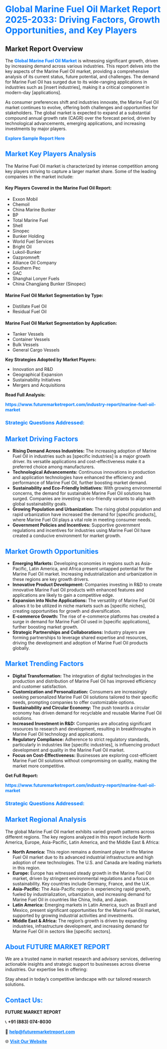 <h1 style="color: #007BFF;">Global Marine Fuel Oil Market Report 2025-2033: Driving Factors, Growth Opportunities, and Key Players</h1>

<section id="overview">
<h2>Market Report Overview</h2>
<p>The <a href="https://www.futuremarketreport.com/industry-report/marine-fuel-oil-market" style="color: #007BFF; text-decoration: none;"><strong>Global Marine Fuel Oil Market</strong></a> is witnessing significant growth, driven by increasing demand across various industries. This report delves into the key aspects of the Marine Fuel Oil market, providing a comprehensive analysis of its current status, future potential, and challenges. The demand for Marine Fuel Oil has surged due to its wide-ranging applications in industries such as [insert industries], making it a critical component in modern-day [applications].</p>
<p>As consumer preferences shift and industries innovate, the Marine Fuel Oil market continues to evolve, offering both challenges and opportunities for stakeholders. The global market is expected to expand at a substantial compound annual growth rate (CAGR) over the forecast period, driven by technological advancements, emerging applications, and increasing investments by major players.</p>
</section>

<section id="overview">
<p><a href="https://www.futuremarketreport.com/request-sample/reportId=114947" style="color: #007BFF; text-decoration: none;"><strong>Explore Sample Report Here</strong></a></p>
</section>

<section id="key-players">
<h2 style="color: #007BFF;">Market Key Players Analysis</h2>
<p>The Marine Fuel Oil market is characterized by intense competition among key players striving to capture a larger market share. Some of the leading companies in the market include:</p>
<h4>Key Players Covered in the Marine Fuel Oil Report:</h4>
<ul><li>Exxon Mobil</li><li>Chemoil</li><li>China Marine Bunker</li><li>BP</li><li>Total Marine Fuel</li><li>Shell</li><li>Sinopec</li><li>Bunker Holding</li><li>World Fuel Services</li><li>Bright Oil</li><li>Lukoil-Bunker</li><li>Gazpromneft</li><li>Alliance Oil Company</li><li>Southern Pec</li><li>GAC</li><li>Shanghai Lonyer Fuels</li><li>China Changjiang Bunker (Sinopec)</li></ul>
<h4>Marine Fuel Oil Market Segmentation by Type:</h4>
<ul><li>Distillate Fuel Oil</li><li>Residual Fuel Oil</li></ul>

<h4>Marine Fuel Oil Market Segmentation by Application:</h4>
<ul><li>Tanker Vessels</li><li>Container Vessels</li><li>Bulk Vessels</li><li>General Cargo Vessels</li></ul>
<p><strong>Key Strategies Adopted by Market Players:</strong></p>
<ul>
<li>Innovation and R&D</li>
<li>Geographical Expansion</li>
<li>Sustainability Initiatives</li>
<li>Mergers and Acquisitions</li>
</ul>
</section>

<section>
<p><strong>Read Full Analysis: </strong></p><a href="https://www.futuremarketreport.com/industry-report/marine-fuel-oil-market" style="color: #007BFF; text-decoration: none;"><strong>https://www.futuremarketreport.com/industry-report/marine-fuel-oil-market</strong></a>
<h3 style="color: #007BFF;">Strategic Questions Addressed:</h3>
</section>

<section id="driving-factors">
<h2 style="color: #007BFF;">Market Driving Factors</h2>
<ul>
<li><strong>Rising Demand Across Industries:</strong> The increasing adoption of Marine Fuel Oil in industries such as [specific industries] is a major growth driver. Its versatile applications and cost-effectiveness make it a preferred choice among manufacturers.</li>
<li><strong>Technological Advancements:</strong> Continuous innovations in production and application technologies have enhanced the efficiency and performance of Marine Fuel Oil, further boosting market demand.</li>
<li><strong>Sustainability and Eco-Friendly Initiatives:</strong> With growing environmental concerns, the demand for sustainable Marine Fuel Oil solutions has surged. Companies are investing in eco-friendly variants to align with global sustainability goals.</li>
<li><strong>Growing Population and Urbanization:</strong> The rising global population and rapid urbanization have increased the demand for [specific products], where Marine Fuel Oil plays a vital role in meeting consumer needs.</li>
<li><strong>Government Policies and Incentives:</strong> Supportive government regulations and incentives for industries using Marine Fuel Oil have created a conducive environment for market growth.</li>
</ul>
</section>

<section id="growth-opportunities">
<h2 style="color: #007BFF;">Market Growth Opportunities</h2>
<ul>
<li><strong>Emerging Markets:</strong> Developing economies in regions such as Asia-Pacific, Latin America, and Africa present untapped potential for the Marine Fuel Oil market. Increasing industrialization and urbanization in these regions are key growth drivers.</li>
<li><strong>Innovative Product Development:</strong> Companies investing in R&D to create innovative Marine Fuel Oil products with enhanced features and applications are likely to gain a competitive edge.</li>
<li><strong>Expansion into Niche Applications:</strong> The versatility of Marine Fuel Oil allows it to be utilized in niche markets such as [specific niches], creating opportunities for growth and diversification.</li>
<li><strong>E-commerce Growth:</strong> The rise of e-commerce platforms has created a surge in demand for Marine Fuel Oil used in [specific applications], further boosting market growth.</li>
<li><strong>Strategic Partnerships and Collaborations:</strong> Industry players are forming partnerships to leverage shared expertise and resources, driving the development and adoption of Marine Fuel Oil products globally.</li>
</ul>
</section>

<section id="trending-factors">
<h2 style="color: #007BFF;">Market Trending Factors</h2>
<ul>
<li><strong>Digital Transformation:</strong> The integration of digital technologies in the production and distribution of Marine Fuel Oil has improved efficiency and customer satisfaction.</li>
<li><strong>Customization and Personalization:</strong> Consumers are increasingly seeking personalized Marine Fuel Oil solutions tailored to their specific needs, prompting companies to offer customizable options.</li>
<li><strong>Sustainability and Circular Economy:</strong> The push towards a circular economy has driven demand for recyclable and reusable Marine Fuel Oil solutions.</li>
<li><strong>Increased Investment in R&D:</strong> Companies are allocating significant resources to research and development, resulting in breakthroughs in Marine Fuel Oil technology and applications.</li>
<li><strong>Regulatory Compliance:</strong> Adherence to strict regulatory standards, particularly in industries like [specific industries], is influencing product development and quality in the Marine Fuel Oil market.</li>
<li><strong>Focus on Cost-Effectiveness:</strong> Businesses are exploring cost-efficient Marine Fuel Oil solutions without compromising on quality, making the market more competitive.</li>
</ul>
</section>

<section>
<p><strong>Get Full Report: </strong></p><a href="https://www.futuremarketreport.com/industry-report/marine-fuel-oil-market" style="color: #007BFF; text-decoration: none;"><strong>https://www.futuremarketreport.com/industry-report/marine-fuel-oil-market</strong></a>
<h3 style="color: #007BFF;">Strategic Questions Addressed:</h3>
</section>


<section id="regional-analysis">
<h2 style="color: #007BFF;">Market Regional Analysis</h2>
<p>The global Marine Fuel Oil market exhibits varied growth patterns across different regions. The key regions analyzed in this report include North America, Europe, Asia-Pacific, Latin America, and the Middle East & Africa:</p>
<ul>
<li><strong>North America:</strong> This region remains a dominant player in the Marine Fuel Oil market due to its advanced industrial infrastructure and high adoption of new technologies. The U.S. and Canada are leading markets in this region.</li>
<li><strong>Europe:</strong> Europe has witnessed steady growth in the Marine Fuel Oil market, driven by stringent environmental regulations and a focus on sustainability. Key countries include Germany, France, and the U.K.</li>
<li><strong>Asia-Pacific:</strong> The Asia-Pacific region is experiencing rapid growth, fueled by industrialization, urbanization, and increasing demand for Marine Fuel Oil in countries like China, India, and Japan.</li>
<li><strong>Latin America:</strong> Emerging markets in Latin America, such as Brazil and Mexico, present significant opportunities for the Marine Fuel Oil market, supported by growing industrial activities and investments.</li>
<li><strong>Middle East & Africa:</strong> The region’s growth is driven by expanding industries, infrastructure development, and increasing demand for Marine Fuel Oil in sectors like [specific sectors].</li>
</ul>
</section>

<footer>
<h2 style="color: #007BFF;">About FUTURE MARKET REPORT</h2>
<p>We are a trusted name in market research and advisory services, delivering actionable insights and strategic support to businesses across diverse industries. Our expertise lies in offering:</p>

<p>Stay ahead in today’s competitive landscape with our tailored research solutions.</p>

<h2 style="color: #007BFF;">Contact Us:</h2>
<p><strong>FUTURE MARKET REPORT</strong></p>
<p>📞 <strong>+91 (883) 074-8030</strong></p>
<p>📧 <strong><a href="mailto:help@futuremarketreport.com" style="color: #007BFF;">help@futuremarketreport.com</a></strong></p>
<p>🌐 <strong><a href="https://www.futuremarketreport.com/" style="color: #007BFF;">Visit Our Website</a></strong></p>
</footer>